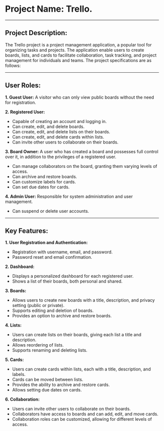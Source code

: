 # Project Name: Trello.

--------------------------------------------------------------------------------------------------------------------------------------------------

## Project Description:

The Trello project is a project management application, a popular tool for organizing tasks and projects. The application enable users to create boards, lists, and cards to facilitate collaboration, task tracking, and project management for individuals and teams. The project specifications are as follows:

--------------------------------------------------------------------------------------------------------------------------------------------------

## User Roles:

**1. Guest User:** A visitor who can only view public boards without the need for registration.

**2. Registered User:**
   - Capable of creating an account and logging in.
   - Can create, edit, and delete boards.
   - Can create, edit, and delete lists on their boards.
   - Can create, edit, and delete cards within lists.
   - Can invite other users to collaborate on their boards.

**3. Board Owner:** A user who has created a board and possesses full control over it, in addition to the privileges of a registered user.
   - Can manage collaborators on the board, granting them varying levels of access.
   - Can archive and restore boards.
   - Can customize labels for cards.
   - Can set due dates for cards.

**4. Admin User:** Responsible for system administration and user management.
   - Can suspend or delete user accounts.

--------------------------------------------------------------------------------------------------------------------------------------------------

## Key Features:

**1. User Registration and Authentication:**
   - Registration with username, email, and password.
   - Password reset and email confirmation.

**2. Dashboard:**
   - Displays a personalized dashboard for each registered user.
   - Shows a list of their boards, both personal and shared.

**3. Boards:**
   - Allows users to create new boards with a title, description, and privacy setting (public or private).
   - Supports editing and deletion of boards.
   - Provides an option to archive and restore boards.

**4. Lists:**
   - Users can create lists on their boards, giving each list a title and description.
   - Allows reordering of lists.
   - Supports renaming and deleting lists.

**5. Cards:**
   - Users can create cards within lists, each with a title, description, and labels.
   - Cards can be moved between lists.
   - Provides the ability to archive and restore cards.
   - Allows setting due dates on cards.

**6. Collaboration:**
   - Users can invite other users to collaborate on their boards.
   - Collaborators have access to boards and can add, edit, and move cards.
   - Collaboration roles can be customized, allowing for different levels of access.
